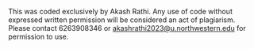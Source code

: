 This was coded exclusively by Akash Rathi. Any use of code without expressed written permission will be considered an act of plagiarism. 
Please contact 6263908346 or akashrathi2023@u.northwestern.edu for permission to use.
